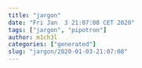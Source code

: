 ```yaml
---
title: "jargon"
date: "Fri Jan  3 21:07:08 CET 2020"
tags: ["jargon", "pipotron"]
author: m1ch3l
categories: ["generated"]
slug: "jargon/2020-01-03-21:07:08"
---
```



